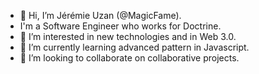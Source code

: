 - 👋 Hi, I’m Jérémie Uzan (@MagicFame).
- I'm a Software Engineer who works for Doctrine.
- 👀 I’m interested in new technologies and in Web 3.0.
- 🌱 I’m currently learning advanced pattern in Javascript.
- 💞️ I’m looking to collaborate on collaborative projects.

<!---
MagicFame/MagicFame is a ✨ special ✨ repository because its `README.md` (this file) appears on your GitHub profile.
You can click the Preview link to take a look at your changes.
--->

